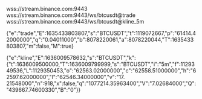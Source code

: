 wss://stream.binance.com:9443
wss://stream.binance.com:9443/ws/btcusdt@trade
wss://stream.binance.com:9443/ws/btcusdt@kline_5m

 {"e":"trade","E":1635433803807,"s":"BTCUSDT","t":1119072667,"p":"61414.42000000","q":"0.04011000","b":8078220061,"a":8078220044,"T":1635433803807,"m":false,"M":true}

{"e":"kline","E":1636009578632,"s":"BTCUSDT","k":{"t":1636009500000,"T":1636009799999,"s":"BTCUSDT","i":"5m","f":1129349536,"L":1129350453,"o":"62563.02000000","c":"62558.51000000","h":"62597.62000000","l":"62546.34000000","v":"17.
21548000","n":918,"x":false,"q":"1077214.35963400","V":"7.02684000","Q":"439667.74600330","B":"0"}}
